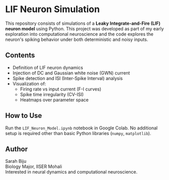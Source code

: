 # LIF Neuron Simulation

This repository consists of simulations of a **Leaky Integrate-and-Fire (LIF) neuron model** using Python. This project was developed as part of my early exploration into computational neuroscience and the code explores the neuron's spiking behavior under both deterministic and noisy inputs.

## Contents
- Definition of LIF neuron dynamics
- Injection of DC and Gaussian white noise (GWN) current
- Spike detection and ISI (Inter-Spike Interval) analysis
- Visualization of:
  - Firing rate vs input current (F-I curves)
  - Spike time irregularity (CV-ISI)
  - Heatmaps over parameter space

##  How to Use
Run the `LIF_Neuron_Model.ipynb` notebook in Google Colab.
No additional setup is required other than basic Python libraries (`numpy`, `matplotlib`).

##  Author
Sarah Biju  
Biology Major, IISER Mohali  
Interested in neural dynamics and computational neuroscience.
